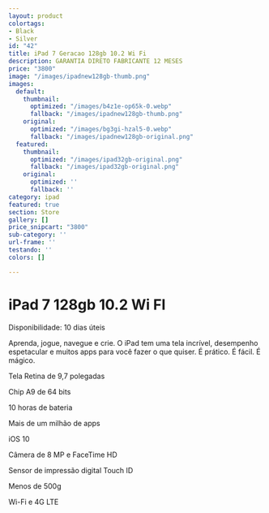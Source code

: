 ```yaml
---
layout: product
colortags:
- Black
- Silver
id: "42"
title: iPad 7 Geracao 128gb 10.2 Wi Fi
description: GARANTIA DIRETO FABRICANTE 12 MESES
price: "3800"
image: "/images/ipadnew128gb-thumb.png"
images:
  default:
    thumbnail:
      optimized: "/images/b4z1e-op65k-0.webp"
      fallback: "/images/ipadnew128gb-thumb.png"
    original:
      optimized: "/images/bg3gi-hzal5-0.webp"
      fallback: "/images/ipadnew128gb-original.png"
  featured:
    thumbnail:
      optimized: "/images/ipad32gb-original.png"
      fallback: "/images/ipad32gb-original.png"
    original:
      optimized: ''
      fallback: ''
category: ipad
featured: true
section: Store
gallery: []
price_snipcart: "3800"
sub-category: ''
url-frame: ''
testando: ''
colors: []

---
```

# iPad 7 128gb 10.2 Wi FI

Disponibilidade: 10 dias úteis

Aprenda, jogue, navegue e crie. O iPad tem uma tela incrível, desempenho espetacular e muitos apps para você fazer o que quiser. É prático. É fácil. É mágico.

Tela Retina de 9,7 polegadas

Chip A9 de 64 bits

10 horas de bateria

Mais de um milhão de apps

iOS 10

Câmera de 8 MP e FaceTime HD

Sensor de impressão digital Touch ID

Menos de 500g

Wi-Fi e 4G LTE